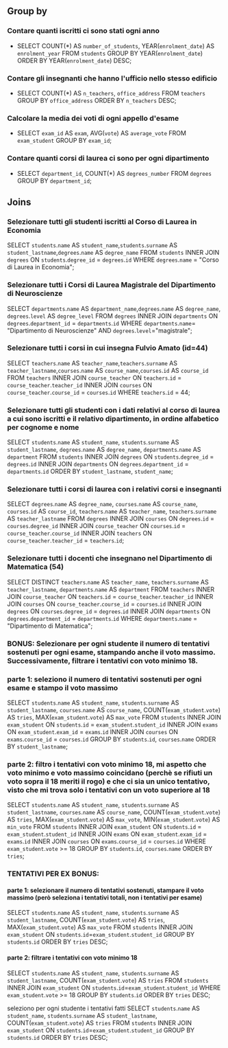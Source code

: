 ## Group by

### Contare quanti iscritti ci sono stati ogni anno
- SELECT COUNT(*) AS `number_of_students`, YEAR(`enrolment_date`) AS `enrolment_year` FROM `students` GROUP BY YEAR(`enrolment_date`) ORDER BY YEAR(`enrolment_date`) DESC;
### Contare gli insegnanti che hanno l'ufficio nello stesso edificio
- SELECT COUNT(*) AS `n_teachers`, `office_address` FROM `teachers` GROUP BY `office_address` ORDER BY `n_teachers` DESC;
### Calcolare la media dei voti di ogni appello d'esame
- SELECT `exam_id` AS `exam`, AVG(`vote`) AS `average_vote` FROM `exam_student` GROUP BY `exam_id`;
### Contare quanti corsi di laurea ci sono per ogni dipartimento
- SELECT `department_id`, COUNT(*) AS `degrees_number` FROM `degrees` GROUP BY `department_id`;

## Joins
### Selezionare tutti gli studenti iscritti al Corso di Laurea in Economia
SELECT `students`.`name` AS `student_name`,`students`.`surname` AS `student_lastname`,`degrees`.`name` AS `degree_name`
FROM `students`
INNER JOIN `degrees` 
ON `students`.`degree_id` = `degrees`.`id`
WHERE `degrees`.`name` = "Corso di Laurea in Economia";

### Selezionare tutti i Corsi di Laurea Magistrale del Dipartimento di Neuroscienze
SELECT `departments`.`name` AS `department_name`,`degrees`.`name` AS `degree_name`, `degrees`.`level` AS `degree_level`
FROM `degrees`
INNER JOIN `departments`
ON `degrees`.`department_id` = `departments`.`id`
WHERE `departments`.`name`= "Dipartimento di Neuroscienze" AND `degrees`.`level`="magistrale";

### Selezionare tutti i corsi in cui insegna Fulvio Amato (id=44)
SELECT `teachers`.`name` AS `teacher_name`,`teachers`.`surname` AS `teacher_lastname`,`courses`.`name` AS `course_name`,`courses`.`id` AS `course_id`
FROM `teachers`
INNER JOIN `course_teacher`
ON `teachers`.`id` = `course_teacher`.`teacher_id`
INNER JOIN `courses`
ON `course_teacher`.`course_id` = `courses`.`id`
WHERE `teachers`.`id` = 44;

### Selezionare tutti gli studenti con i dati relativi al corso di laurea a cui sono iscritti e il relativo dipartimento, in ordine alfabetico per cognome e nome
SELECT `students`.`name` AS `student_name`, `students`.`surname` AS `student_lastname`, `degrees`.`name` AS `degree_name`, `departments`.`name` AS `department`
FROM `students`
INNER JOIN `degrees`
ON `students`.`degree_id` = `degrees`.`id`
INNER JOIN `departments`
ON `degrees`.`department_id` = `departments`.`id`
ORDER BY `student_lastname`, `student_name`;

### Selezionare tutti i corsi di laurea con i relativi corsi e insegnanti
SELECT `degrees`.`name` AS `degree_name`, `courses`.`name` AS `course_name`, `courses`.`id` AS `course_id`, `teachers`.`name` AS `teacher_name`, `teachers`.`surname` AS `teacher_lastname`
FROM `degrees`
INNER JOIN `courses`
ON `degrees`.`id` = `courses`.`degree_id`
INNER JOIN `course_teacher`
ON `courses`.`id` = `course_teacher`.`course_id`
INNER JOIN `teachers`
ON `course_teacher`.`teacher_id` = `teachers`.`id`;

### Selezionare tutti i docenti che insegnano nel Dipartimento di Matematica (54)
SELECT DISTINCT `teachers`.`name` AS `teacher_name`, `teachers`.`surname` AS `teacher_lastname`, `departments`.`name` AS `department`
FROM `teachers`
INNER JOIN `course_teacher`
ON `teachers`.`id` = `course_teacher`.`teacher_id`
INNER JOIN `courses`
ON `course_teacher`.`course_id` = `courses`.`id`
INNER JOIN `degrees`
ON `courses`.`degree_id` = `degrees`.`id`
INNER JOIN `departments`
ON `degrees`.`department_id` = `departments`.`id`
WHERE `departments`.`name` = "Dipartimento di Matematica";
<!-- DISTINCT perchè ci sono risultati doppi ma io li voglio vedere una volta sola -->

### BONUS: Selezionare per ogni studente il numero di tentativi sostenuti per ogni esame, stampando anche il voto massimo. Successivamente, filtrare i tentativi con voto minimo 18.

### parte 1: seleziono il numero di tentativi sostenuti per ogni esame e stampo il voto massimo
SELECT `students`.`name` AS `student_name`, `students`.`surname` AS `student_lastname`, `courses`.`name` AS `course_name`, 
COUNT(`exam_student`.`vote`) AS `tries`, 
MAX(`exam_student`.`vote`) AS `max_vote`
FROM `students`
INNER JOIN `exam_student` 
ON `students`.`id` = `exam_student`.`student_id`
INNER JOIN `exams` 
ON `exam_student`.`exam_id` = `exams`.`id`
INNER JOIN `courses` 
ON `exams`.`course_id` = `courses`.`id`
GROUP BY `students`.`id`, `courses`.`name`
ORDER BY `student_lastname`;

### parte 2: filtro i tentativi con voto minimo 18, mi aspetto che voto minimo e voto massimo coincidano (perchè se rifiuti un voto sopra il 18 meriti il rogo) e che ci sia un unico tentativo, visto che mi trova solo i tentativi con un voto superiore al 18
SELECT `students`.`name` AS `student_name`, `students`.`surname` AS `student_lastname`, `courses`.`name` AS `course_name`, 
COUNT(`exam_student`.`vote`) AS `tries`, 
MAX(`exam_student`.`vote`) AS `max_vote`,
MIN(`exam_student`.`vote`) AS `min_vote`
FROM `students`
INNER JOIN `exam_student` 
ON `students`.`id` = `exam_student`.`student_id`
INNER JOIN `exams` 
ON `exam_student`.`exam_id` = `exams`.`id`
INNER JOIN `courses` 
ON `exams`.`course_id` = `courses`.`id`
WHERE `exam_student`.`vote` >= 18
GROUP BY `students`.`id`, `courses`.`name`
ORDER BY `tries`;



### TENTATIVI PER EX BONUS:
#### parte 1: selezionare il numero di tentativi sostenuti, stampare il voto massimo (però seleziona i tentativi totali, non i tentativi per esame)
SELECT `students`.`name` AS `student_name`, `students`.`surname` AS `student_lastname`,
COUNT(`exam_student`.`vote`) AS `tries`,
MAX(`exam_student`.`vote`) AS `max_vote`
FROM `students`
INNER JOIN `exam_student`
ON `students`.`id`=`exam_student`.`student_id`
GROUP BY `students`.`id`
ORDER BY `tries` DESC;
#### parte 2: filtrare i tentativi con voto minimo 18
SELECT `students`.`name` AS `student_name`, `students`.`surname` AS `student_lastname`,
COUNT(`exam_student`.`vote`) AS `tries`
FROM `students`
INNER JOIN `exam_student`
ON `students`.`id`=`exam_student`.`student_id`
WHERE `exam_student`.`vote` >= 18
GROUP BY `students`.`id`
ORDER BY `tries` DESC;

seleziono per ogni studente i tentativi fatti
SELECT `students`.`name` AS `student_name`, `students`.`surname` AS `student_lastname`,
COUNT(`exam_student`.`vote`) AS `tries`
FROM `students`
INNER JOIN `exam_student`
ON `students`.`id`=`exam_student`.`student_id`
GROUP BY `students`.`id`
ORDER BY `tries` DESC;